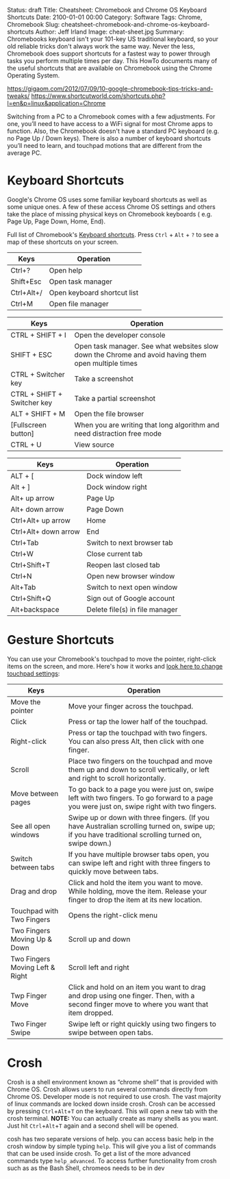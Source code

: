 Status: draft
Title: Cheatsheet: Chromebook and Chrome OS Keyboard Shortcuts
Date: 2100-01-01 00:00
Category: Software
Tags: Chrome, Chromebook
Slug: cheatsheet-chromebook-and-chrome-os-keyboard-shortcuts
Author: Jeff Irland
Image: cheat-sheet.jpg
Summary: Chromebooks keyboard isn't your 101-key US traditional keyboard, so your old reliable tricks don't always work the same way.  Never the less, Chromebook does support shortcuts for a fastest way to power through tasks you perform multiple times per day.  This HowTo documents many of the useful shortcuts that are available on Chromebook using the Chrome Operating System.

https://gigaom.com/2012/07/09/10-google-chromebook-tips-tricks-and-tweaks/
https://www.shortcutworld.com/shortcuts.php?l=en&p=linux&application=Chrome

Switching from a PC to a Chromebook comes with a few adjustments.
For one, you’ll need to have access to a WiFi signal for most Chrome apps to function.
Also, the Chromebook doesn't have a standard PC keyboard (e.g. no Page Up / Down keys).
There is also a number of keyboard shortcuts you’ll need to learn,
and touchpad motions that are different from the average PC.

# Keyboard Shortcuts
Google's Chrome OS uses some familiar keyboard shortcuts as well as some unique ones.
A few of these access Chrome OS settings
and others take the place of missing physical keys on Chromebook keyboards
( e.g. Page Up, Page Down, Home, End).

Full list of Chromebook's [Keyboard shortcuts][01].
Press `Ctrl` + `Alt` + `?` to see a map of these shortcuts on your screen.

| Keys                 | Operation                       |
|----------------------|---------------------------------|
| Ctrl+?               | Open help                       |
| Shift+Esc            | Open task manager               |
| Ctrl+Alt+/           | Open keyboard shortcut list     |
| Ctrl+M               | Open file manager               |


| Keys                 | Operation                       |
|----------------------|---------------------------------|
| CTRL + SHIFT + I     | Open the developer console      |
| SHIFT + ESC          | Open task manager. See what websites slow down the Chrome and avoid having them open multiple times |
| CTRL + Switcher key  | Take a screenshot               |
| CTRL + SHIFT + Switcher key | Take a partial screenshot|
| ALT + SHIFT + M      | Open the file browser           |
| [Fullscreen button]  | When you are writing that long algorithm and need distraction free mode |
| CTRL + U             | View source                     |


| Keys                 | Operation                       |
|----------------------|---------------------------------|
| ALT + [              | Dock window left | 50% width    |
| Alt + ]              | Dock window right | 50% width   |
| Alt+ up arrow        | Page Up                         |
| Alt+ down arrow      | Page Down                       |
| Ctrl+Alt+ up arrow   | Home                            |
| Ctrl+Alt+ down arrow | End                             |
| Ctrl+Tab             | Switch to next browser tab      |
| Ctrl+W               | Close current tab               |
| Ctrl+Shift+T         | Reopen last closed tab          |
| Ctrl+N               | Open new browser window         |
| Alt+Tab              | Switch to next open window      |
| Ctrl+Shift+Q         | Sign out of Google account      |
| Alt+backspace        | Delete file(s) in file manager  |

# Gesture Shortcuts
You can use your Chromebook's touchpad to move the pointer,
right-click items on the screen, and more. Here's how it works
and [look here to change touchpad settings][02]:

| Keys                 | Operation                       |
|----------------------|---------------------------------|
| Move the pointer     | Move your finger across the touchpad. |
| Click                | Press or tap the lower half of the touchpad. |
| Right-click          | Press or tap the touchpad with two fingers. You can also press Alt, then click with one finger. |
| Scroll               | Place two fingers on the touchpad and move them up and down to scroll vertically, or left and right to scroll horizontally. |
| Move between pages   | To go back to a page you were just on, swipe left with two fingers. To go forward to a page you were just on, swipe right with two fingers. |
| See all open windows | Swipe up or down with three fingers. (If you have Australian scrolling turned on, swipe up; if you have traditional scrolling turned on, swipe down.) |
| Switch between tabs  | If you have multiple browser tabs open, you can swipe left and right with three fingers to quickly move between tabs. |
| Drag and drop        | Click and hold the item you want to move. While holding, move the item. Release your finger to drop the item at its new location. |
| Touchpad with Two Fingers | Opens the right-click menu |
| Two Fingers Moving Up & Down | Scroll up and down |
| Two Fingers Moving Left & Right | Scroll left and right |
| Twp Finger Move      | Click and hold on an item you want to drag and drop using one finger. Then, with a second finger move to where you want that item dropped. |
| Two Finger Swipe     | Swipe left or right quickly using two fingers to swipe between open tabs. |

# Crosh
Crosh is a shell environment known as “chrome shell”
that is provided with Chrome OS.
Crosh allows users to run several commands directly from Chrome OS.
Developer mode is not required to use crosh.
The vast majority of linux commands are locked down inside crosh.
Crosh can be accessed by pressing `Ctrl`+`Alt`+`T` on the keyboard.
This will open a new tab with the crosh terminal.
**NOTE:** You can actually create as many shells as you want.
Just hit `Ctrl`+`Alt`+`T` again and a second shell will be opened.

cosh has two separate versions of help.
you can access basic help in the crosh window by simple typing `help`.
This will give you a list of commands that can be used inside crosh.
To get a list of the more advanced commands type `help_advanced`.
To access further functionality from crosh such as as the Bash Shell,
chromeos needs to be in dev



[01]:https://support.google.com/chromebook/answer/183101?hl=en&source=genius-rts
[02]:https://support.google.com/chromebook/answer/1047367?hl=en&ref_topic=2589149

